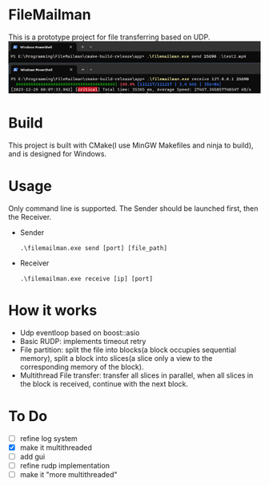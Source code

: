 # FileMailman
This is a prototype project for file transferring based on UDP.![img.png](img.png)
# Build
This project is built with CMake(I use MinGW Makefiles and ninja to build), and is designed for Windows.
# Usage
Only command line is supported. The Sender should be launched first, then the Receiver.
- Sender
    ```
    .\filemailman.exe send [port] [file_path]
    ```
- Receiver
    ```
    .\filemailman.exe receive [ip] [port]
    ```

# How it works
- Udp eventloop based on boost::asio
- Basic RUDP: implements timeout retry
- File partition: split the file into blocks(a block occupies sequential memory), split a block into slices(a slice only a view to the corresponding memory of the block).
- Multithread File transfer: transfer all slices in parallel, when all slices in the block is received, continue with the next block.

# To Do
- [ ] refine log system
- [x] make it multithreaded
- [ ] add gui
- [ ] refine rudp implementation
- [ ] make it "more multithreaded"